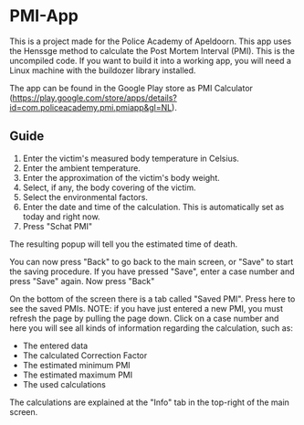 # PMI-App

This is a project made for the Police Academy of Apeldoorn. This app uses the Henssge method to calculate the Post Mortem Interval (PMI). 
This is the uncompiled code. If you want to build it into a working app, you will need a Linux machine with the buildozer library installed. 

The app can be found in the Google Play store as PMI Calculator (https://play.google.com/store/apps/details?id=com.policeacademy.pmi.pmiapp&gl=NL).

## Guide

1. Enter the victim's measured body temperature in Celsius.
2. Enter the ambient temperature.
3. Enter the approximation of the victim's body weight.
4. Select, if any, the body covering of the victim.
5. Select the environmental factors.
6. Enter the date and time of the calculation. This is automatically set as today and right now. 
7. Press "Schat PMI" 

The resulting popup will tell you the estimated time of death.

You can now press "Back" to go back to the main screen, or "Save" to start the saving procedure. 
If you have pressed "Save", enter a case number and press "Save" again.
Now press "Back"

On the bottom of the screen there is a tab called "Saved PMI". Press here to see the saved PMIs. NOTE: if you have just entered a new PMI, you must refresh the page by pulling the page down. Click on a case number and here you will see all kinds of information regarding the calculation, such as:

* The entered data
* The calculated Correction Factor
* The estimated minimum PMI
* The estimated maximum PMI
* The used calculations

The calculations are explained at the "Info" tab in the top-right of the main screen.
